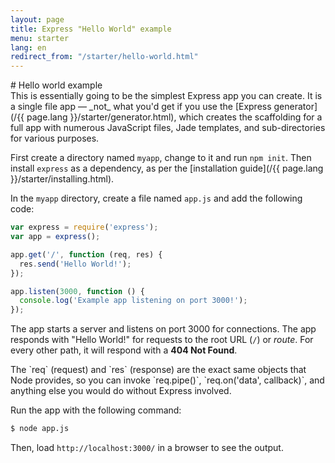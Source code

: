 ```yaml
---
layout: page
title: Express "Hello World" example
menu: starter
lang: en
redirect_from: "/starter/hello-world.html"
---
```

<div id="page-doc" markdown="1">
# Hello world example

<div class="doc-box doc-info" markdown="1">
This is essentially going to be the simplest Express app you can create. It is a single file app &mdash; _not_ what you'd get if you use the [Express generator](/{{ page.lang }}/starter/generator.html), which creates the scaffolding for a full app with numerous JavaScript files, Jade templates, and sub-directories for various purposes.
</div>

First create a directory named `myapp`, change to it and run `npm init`. Then install `express` as a dependency, as per the [installation guide](/{{ page.lang }}/starter/installing.html).

In the `myapp` directory, create a file named `app.js` and add the following code:

```js
var express = require('express');
var app = express();

app.get('/', function (req, res) {
  res.send('Hello World!');
});

app.listen(3000, function () {
  console.log('Example app listening on port 3000!');
});
```

The app starts a server and listens on port 3000 for connections. The app responds with "Hello World!" for requests
to the root URL (`/`) or _route_. For every other path, it will respond with a **404 Not Found**.

<div class="doc-box doc-notice" markdown="1">
The `req` (request) and `res` (response) are the exact same objects that Node provides, so you can invoke
`req.pipe()`, `req.on('data', callback)`, and anything else you would do without Express involved.
</div>

Run the app with the following command:

```sh
$ node app.js
```

Then, load `http://localhost:3000/` in a browser to see the output.
</div>
